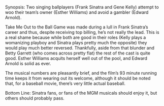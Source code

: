 Synopsis: Two singing ballplayers (Frank Sinatra and Gene Kelly) attempt to woo their team’s owner (Esther Williams) and avoid a gambler (Edward Arnold).

Take Me Out to the Ball Game was made during a lull in Frank Sinatra’s career and thus, despite receiving top billing, he’s not really the lead.  This is a real shame because while both are good in their roles (Kelly plays a womanizing playboy and Sinatra plays pretty much the opposite) they would play much better reversed.  Thankfully, aside from that blunder and Betty Garrett (who comes across pretty flat) the rest of the cast is quite good.  Esther Williams acquits herself well out of the pool, and Edward Arnold is solid as ever.

The musical numbers are pleasantly brief, and the film’s 93 minute running time keeps it from wearing out its welcome, although it should be noted that, for a baseball movie, there’s very little actual baseball.

Bottom Line: Sinatra fans, or fans of the MGM musicals should enjoy it, but others should probably pass.
